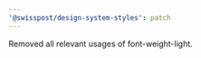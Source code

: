```yaml
---
'@swisspost/design-system-styles': patch
---
```


Removed all relevant usages of font-weight-light.
